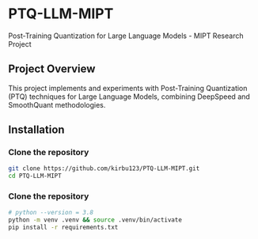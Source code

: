 # PTQ-LLM-MIPT

Post-Training Quantization for Large Language Models - MIPT Research Project

## Project Overview

This project implements and experiments with Post-Training Quantization (PTQ) techniques for Large Language Models, combining DeepSpeed and SmoothQuant methodologies.

## Installation

### Clone the repository

```bash
git clone https://github.com/kirbu123/PTQ-LLM-MIPT.git
cd PTQ-LLM-MIPT
```

### Clone the repository

```bash
# python --version = 3.8
python -m venv .venv && source .venv/bin/activate
pip install -r requirements.txt
```
